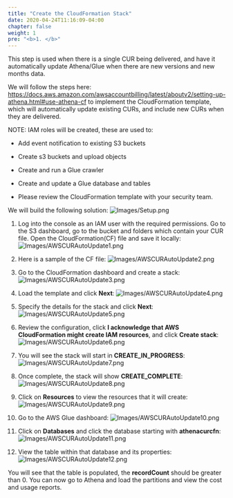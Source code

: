 ```yaml
---
title: "Create the CloudFormation Stack"
date: 2020-04-24T11:16:09-04:00
chapter: false
weight: 1
pre: "<b>1. </b>"
---
```


This step is used when there is a single CUR being delivered, and have it automatically update Athena/Glue when there are new versions and new months data.

We will follow the steps here: https://docs.aws.amazon.com/awsaccountbilling/latest/aboutv2/setting-up-athena.html#use-athena-cf to implement the CloudFormation template, which will automatically update existing CURs, and include new CURs when they are delivered.

NOTE: IAM roles will be created, these are used to:
- Add event notification to existing S3 buckets
- Create s3 buckets and upload objects
- Create and run a Glue crawler
- Create and update a Glue database and tables

- Please review the CloudFormation template with your security team.

We will build the following solution:
![Images/Setup.png](/Cost/300_Automated_CUR_Updates_and_Ingestion/Images/Setup.png)

1. Log into the console as an IAM user with the required permissions. Go to the S3 dashboard, go to the bucket and folders which contain your CUR file. Open the CloudFormation(CF) file and save it locally:
![Images/AWSCURAutoUpdate1.png](/Cost/300_Automated_CUR_Updates_and_Ingestion/Images/AWSCURAutoUpdate1.png)

2. Here is a sample of the CF file:
![Images/AWSCURAutoUpdate2.png](/Cost/300_Automated_CUR_Updates_and_Ingestion/Images/AWSCURAutoUpdate2.png)

3. Go to the CloudFormation dashboard and create a stack:
![Images/AWSCURAutoUpdate3.png](/Cost/300_Automated_CUR_Updates_and_Ingestion/Images/AWSCURAutoUpdate3.png)

4. Load the template and click **Next**:
![Images/AWSCURAutoUpdate4.png](/Cost/300_Automated_CUR_Updates_and_Ingestion/Images/AWSCURAutoUpdate4.png)

5. Specify the details for the stack and click **Next**:
![Images/AWSCURAutoUpdate5.png](/Cost/300_Automated_CUR_Updates_and_Ingestion/Images/AWSCURAutoUpdate5.png)

6. Review the configuration, click **I acknowledge that AWS CloudFormation might create IAM resources**, and click **Create stack**:
![Images/AWSCURAutoUpdate6.png](/Cost/300_Automated_CUR_Updates_and_Ingestion/Images/AWSCURAutoUpdate6.png)

7. You will see the stack will start in **CREATE_IN_PROGRESS**:
![Images/AWSCURAutoUpdate7.png](/Cost/300_Automated_CUR_Updates_and_Ingestion/Images/AWSCURAutoUpdate7.png)

8. Once complete, the stack will show **CREATE_COMPLETE**:
![Images/AWSCURAutoUpdate8.png](/Cost/300_Automated_CUR_Updates_and_Ingestion/Images/AWSCURAutoUpdate8.png)

9. Click on **Resources** to view the resources that it will create:
![Images/AWSCURAutoUpdate9.png](/Cost/300_Automated_CUR_Updates_and_Ingestion/Images/AWSCURAutoUpdate9.png)

10. Go to the AWS Glue dashboard:
![Images/AWSCURAutoUpdate10.png](/Cost/300_Automated_CUR_Updates_and_Ingestion/Images/AWSCURAutoUpdate10.png)

11. Click on **Databases** and click the database starting with **athenacurcfn**:
![Images/AWSCURAutoUpdate11.png](/Cost/300_Automated_CUR_Updates_and_Ingestion/Images/AWSCURAutoUpdate11.png)

12. View the table within that database and its properties:
![Images/AWSCURAutoUpdate12.png](/Cost/300_Automated_CUR_Updates_and_Ingestion/Images/AWSCURAutoUpdate12.png)

You will see that the table is populated, the **recordCount** should be greater than 0. You can now go to Athena and load the partitions and view the cost and usage reports.
